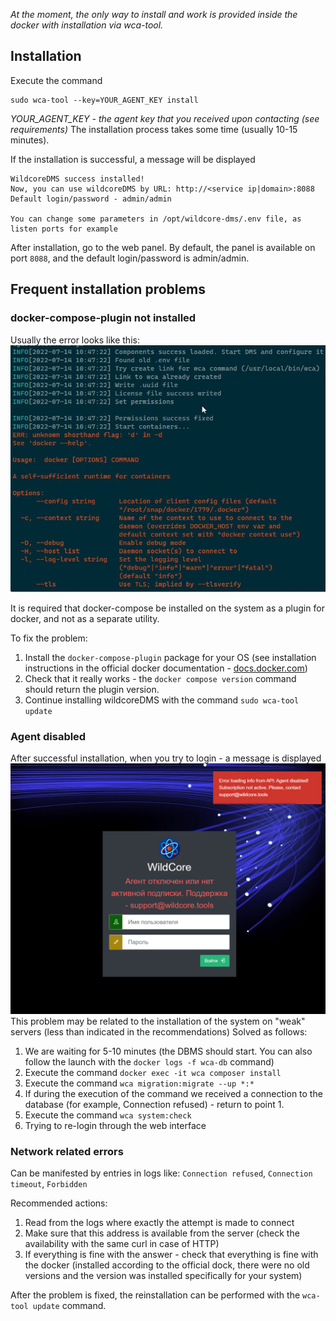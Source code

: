*At the moment, the only way to install and work is provided inside the docker with installation via wca-tool.*

## Installation
Execute the command
```shell
sudo wca-tool --key=YOUR_AGENT_KEY install 
```
*YOUR_AGENT_KEY - the agent key that you received upon contacting (see requirements)*
The installation process takes some time (usually 10-15 minutes).

If the installation is successful, a message will be displayed
```shell
WildcoreDMS success installed!
Now, you can use wildcoreDMS by URL: http://<service ip|domain>:8088
Default login/password - admin/admin

You can change some parameters in /opt/wildcore-dms/.env file, as listen ports for example
```

After installation, go to the web panel.
By default, the panel is available on port `8088`, and the default login/password is admin/admin.


## Frequent installation problems
### docker-compose-plugin not installed
Usually the error looks like this:
![](assets/no-docker-compose-plugin.jpg)

It is required that docker-compose be installed on the system as a plugin for docker, and not as a separate utility.

To fix the problem:

1. Install the `docker-compose-plugin` package for your OS (see installation instructions in the official docker documentation - [docs.docker.com](https://docs.docker.com/engine/install/))
2. Check that it really works - the `docker compose version` command should return the plugin version.
3. Continue installing wildcoreDMS with the command ```sudo wca-tool update```

### Agent disabled
After successful installation, when you try to login - a message is displayed
![](assets/agent-disabled.png)
This problem may be related to the installation of the system on "weak" servers (less than indicated in the recommendations)
Solved as follows:

1. We are waiting for 5-10 minutes (the DBMS should start. You can also follow the launch with the `docker logs -f wca-db` command)
2. Execute the command `docker exec -it wca composer install`
3. Execute the command `wca migration:migrate --up *:*`
1. If during the execution of the command we received a connection to the database (for example, Connection refused) - return to point 1.
4. Execute the command `wca system:check`
5. Trying to re-login through the web interface


### Network related errors
Can be manifested by entries in logs like: `Connection refused`, `Connection timeout`, `Forbidden`

Recommended actions:

1. Read from the logs where exactly the attempt is made to connect
2. Make sure that this address is available from the server (check the availability with the same curl in case of HTTP)
3. If everything is fine with the answer - check that everything is fine with the docker (installed according to the official dock, there were no old versions and the version was installed specifically for your system)

After the problem is fixed, the reinstallation can be performed with the `wca-tool update` command.



